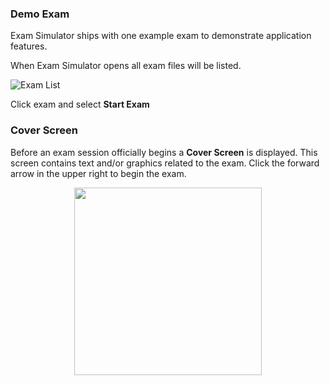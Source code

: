 ### Demo Exam

Exam Simulator ships with one example exam to demonstrate application features.

When Exam Simulator opens all exam files will be listed.

![Exam List](https://s3.amazonaws.com/electron-exam/general/getting-started-1.PNG)

Click exam and select **Start Exam**

### Cover Screen

Before an exam session officially begins a **Cover Screen** is displayed. This screen contains text and/or graphics related to the exam. Click the forward arrow in the upper right to begin the exam.

<p align='center'>
<kbd>
<img src='https://s3.amazonaws.com/electron-exam/general/getting-started-2.PNG' height='300'/>
</kbd>
</p>
